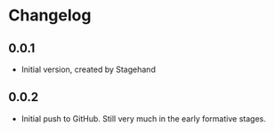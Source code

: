 # Changelog

## 0.0.1

- Initial version, created by Stagehand

## 0.0.2

- Initial push to GitHub. Still very much in the early formative stages.
